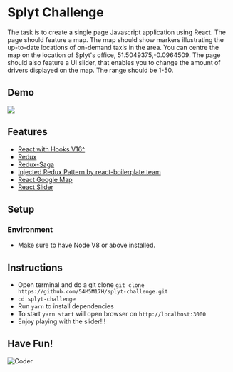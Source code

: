 # Splyt Challenge

The task is to create a single page Javascript application using React.
The page should feature a map. The map should show markers illustrating
the up-to-date locations of on-demand taxis in the area.
You can centre the map on the location of Splyt's office,
51.5049375,-0.0964509.
The page should also feature a UI slider, that enables you to change the
amount of drivers displayed on the map. The range should be 1-50.

## Demo

![](splyt-challenge.gif)

## Features

- [React with Hooks V16^](https://reactjs.org/)
- [Redux](https://redux.js.org/introduction/getting-started)
- [Redux-Saga](https://redux-saga.js.org/docs/introduction/BeginnerTutorial.html)
- [Injected Redux Pattern by react-boilerplate team](https://www.reactboilerplate.com/)
- [React Google Map](https://github.com/google-map-react/google-map-react)
- [React Slider](https://github.com/react-component/slider)

## Setup

### Environment

- Make sure to have Node V8 or above installed.

## Instructions

- Open terminal and do a git clone `git clone https://github.com/54M5M17H/splyt-challenge.git`
- `cd splyt-challenge`
- Run `yarn` to install dependencies
- To start `yarn start` will open browser on `http://localhost:3000`
- Enjoy playing with the slider!!!

## Have Fun!

![Coder](https://media.giphy.com/media/QNFhOolVeCzPQ2Mx85/giphy.gif)

